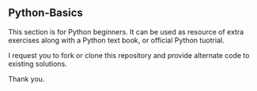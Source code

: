 ## Python-Basics

This section is for Python beginners. It can be used as resource of extra exercises along with a Python text book, or official Python tuotrial.

I request you to fork or clone this repository and provide alternate code to existing solutions.

Thank you.
